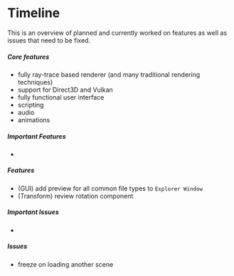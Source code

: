 # Timeline
This is an overview of planned and currently worked on features as well as issues that need to be fixed. 

##### Core features
+ fully ray-trace based renderer (and many traditional rendering techniques)
+ support for Direct3D and Vulkan
+ fully functional user interface
+ scripting
+ audio
+ animations

##### Important Features
+

##### Features
+ (GUI) add preview for all common file types to ```Explorer Window``` 
+ (Transform) review rotation component

##### Important Issues
+ 

##### Issues
+ freeze on loading another scene


